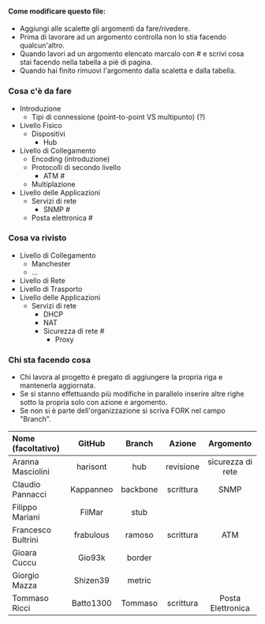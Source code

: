 #### Come modificare questo file:
+ Aggiungi alle scalette gli argomenti da fare/rivedere.
+ Prima di lavorare ad un argomento controlla non lo stia facendo qualcun'altro.
+ Quando lavori ad un argomento elencato marcalo con # e scrivi cosa stai facendo nella tabella a piè di pagina.
+ Quando hai finito rimuovi l'argomento dalla scaletta e dalla tabella.

### Cosa c'è da fare
+ Introduzione
    + Tipi di connessione (point-to-point VS multipunto) (?)
+ Livello Fisico
  + Dispositivi
    + Hub
+ Livello di Collegamento
  + Encoding (introduzione)
  + Protocolli di secondo livello
    + ATM #
  + Multiplazione
+ Livello delle Applicazioni
  + Servizi di rete 
    + SNMP #
  + Posta elettronica #

### Cosa va rivisto
+ Livello di Collegamento
  + Manchester
  + ...
+ Livello di Rete
+ Livello di Trasporto
+ Livello delle Applicazioni
  + Servizi di rete 
    + DHCP
    + NAT
    + Sicurezza di rete #
      + Proxy 

### Chi sta facendo cosa
+ Chi lavora al progetto è pregato di aggiungere la propria riga e mantenerla aggiornata.
+ Se si stanno effettuando più modifiche in parallelo inserire altre righe sotto la propria solo con azione e argomento.
+ Se non si è parte dell'organizzazione si scriva FORK nel campo "Branch".

| Nome (facoltativo) | GitHub       | Branch   | Azione    | Argomento          |
|:-------------------|:------------:|:--------:|:---------:|:------------------:|
| Aranna Masciolini  | harisont     | hub      | revisione | sicurezza di rete  |
| Claudio Pannacci   | Kappanneo    | backbone | scrittura | SNMP               |
| Filippo Mariani    | FilMar       | stub     |           |                    |
| Francesco Bultrini | frabulous    | ramoso   | scrittura | ATM                |
| Gioara Cuccu       | Gio93k       | border   |           |                    |
| Giorgio Mazza      | Shizen39     | metric   |           |                    |
| Tommaso Ricci      | Batto1300    | Tommaso  | scrittura | Posta Elettronica  |
